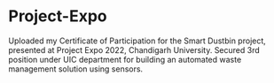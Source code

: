 # Project-Expo
Uploaded my Certificate of Participation for the Smart Dustbin project, presented at Project Expo 2022, Chandigarh University. Secured 3rd position under UIC department for building an automated waste management solution using sensors.
